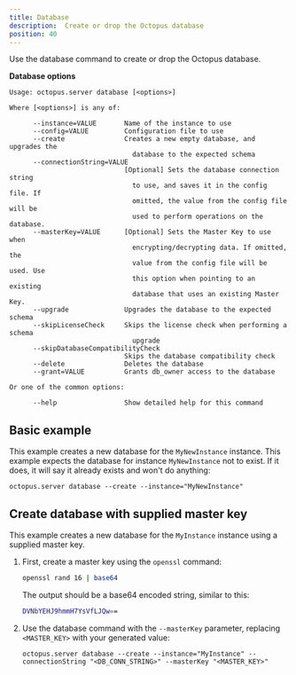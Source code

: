 ```yaml
---
title: Database
description:  Create or drop the Octopus database
position: 40
---
```


Use the database command to create or drop the Octopus database.

**Database options**

```text
Usage: octopus.server database [<options>]

Where [<options>] is any of:

      --instance=VALUE       Name of the instance to use
      --config=VALUE         Configuration file to use
      --create               Creates a new empty database, and upgrades the
                               database to the expected schema
      --connectionString=VALUE
                             [Optional] Sets the database connection string
                               to use, and saves it in the config file. If
                               omitted, the value from the config file will be
                               used to perform operations on the database.
      --masterKey=VALUE      [Optional] Sets the Master Key to use when
                               encrypting/decrypting data. If omitted, the
                               value from the config file will be used. Use
                               this option when pointing to an existing
                               database that uses an existing Master Key.
      --upgrade              Upgrades the database to the expected schema
      --skipLicenseCheck     Skips the license check when performing a schema
                               upgrade
      --skipDatabaseCompatibilityCheck
                             Skips the database compatibility check
      --delete               Deletes the database
      --grant=VALUE          Grants db_owner access to the database

Or one of the common options:

      --help                 Show detailed help for this command
```

## Basic example

This example creates a new database for the `MyNewInstance` instance.  This example expects the database for instance `MyNewInstance` not to exist. If it does, it will say it already exists and won't do anything:

```text
octopus.server database --create --instance="MyNewInstance"
```

## Create database with supplied master key

This example creates a new database for the `MyInstance` instance using a supplied master key.

1. First, create a master key using the `openssl` command:

    ```bash
    openssl rand 16 | base64
    ```

    The output should be a base64 encoded string, similar to this:

    ```bash
    DVNbYEHJ9hmmH7YsVfLJQw==
    ```
2. Use the database command with the `--masterKey` parameter, replacing `<MASTER_KEY>` with your generated value:

    ```text
    octopus.server database --create --instance="MyInstance" --connectionString "<DB_CONN_STRING>" --masterKey "<MASTER_KEY>"
